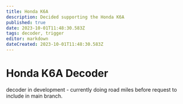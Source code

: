 ```yaml
---
title: Honda K6A
description: Decided supporting the Honda K6A
published: true
date: 2023-10-01T11:48:30.583Z
tags: decoder, trigger
editor: markdown
dateCreated: 2023-10-01T11:48:30.583Z
---
```


# Honda K6A Decoder
decoder in development - currently doing road miles before request to include in main branch.
